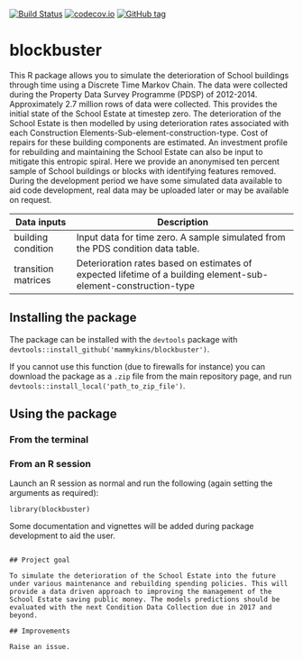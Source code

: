 
[![Build Status](https://travis-ci.org/mammykins/blockbuster.svg?branch=master)](https://travis-ci.org/mammykins/blockbuster)
[![codecov.io](http://codecov.io/github/mammykins/blockbuster/coverage.svg?branch=master)](http://codecov.io/github/mammykins/blockbuster?branch=master)
[![GitHub tag](https://img.shields.io/github/tag/mammykins/blockbuster.svg)]()

# blockbuster

This R package allows you to simulate the deterioration of School buildings through time using a Discrete Time Markov Chain. The data were collected during the Property Data Survey Programme (PDSP) of 2012-2014. Approximately 2.7 million rows of data were collected. This provides the initial state of the School Estate at timestep zero. The deterioration of the School Estate is then modelled by using deterioration rates associated with each Construction Elements-Sub-element-construction-type. Cost of repairs for these building components are estimated. An investment profile for rebuilding and maintaining the School Estate can also be input to mitigate this entropic spiral. Here we provide an anonymised ten percent sample of School buildings or blocks with identifying features removed. During the development period we have some simulated data available to aid code development, real data may be uploaded later or may be available on request.



|Data inputs|Description|
|---|---|
|building condition|Input data for time zero. A sample simulated from the PDS condition data table.|
|transition matrices|Deterioration rates based on estimates of expected lifetime of a building element-sub-element-construction-type|

## Installing the package

The package can be installed with the `devtools` package with `devtools::install_github('mammykins/blockbuster')`.

If you cannot use this function (due to firewalls for instance) you can download the package as a `.zip` file from the main repository page, and run `devtools::install_local('path_to_zip_file')`.

## Using the package

### From the terminal


### From an R session

Launch an R session as normal and run the following (again setting the arguments as required):

```
library(blockbuster)
```

Some documentation and vignettes will be added during package development to aid the user.

```

## Project goal

To simulate the deterioration of the School Estate into the future under various maintenance and rebuilding spending policies. This will provide a data driven approach to improving the management of the School Estate saving public money. The models predictions should be evaluated with the next Condition Data Collection due in 2017 and beyond.

## Improvements

Raise an issue.
